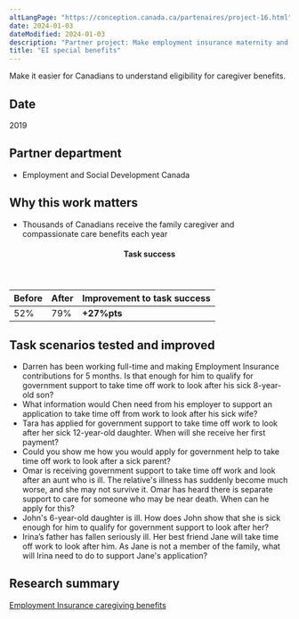 ```yaml
---
altLangPage: "https://conception.canada.ca/partenaires/project-16.html"
date: 2024-01-03
dateModified: 2024-01-03
description: "Partner project: Make employment insurance maternity and parental benefits easier to find and understand for Canadians planning to expand their family. Date: 2019"
title: "EI special benefits"
---
```

<p>Make it easier for Canadians to understand eligibility for caregiver benefits.</p>
<h2>Date</h2>
<p>2019</p>
<h2>Partner department</h2>
<ul>
  <li>Employment and Social Development Canada</li>
</ul>
<h2>Why this work matters</h2>
<ul>
  <li>Thousands of Canadians receive the family caregiver and compassionate care benefits each year</li>
</ul>
<div class="row mrgn-tp-lg mrgn-bttm-lg">
  <div class="col-md-8">
    <div class="panel panel-success">
      <header class="panel-heading">
        <h4 class="panel-title text-center">Task success</h4>
      </header>
      <table class="table">
        <thead>
          <tr style="">
            <th scope="col" class="col-md-3">Before</th>
            <th scope="col" class="col-md-3">After</th>
            <th scope="col" class="col-md-6">Improvement to task success</th>
          </tr>
        </thead>
        <tbody>
          <tr>
            <td class="table-smnum">52%</td>
            <td class="table-smnum">79%</td>
            <td class="table-smnum"><span class="text-success"><strong>+27%pts</strong></span></td>
          </tr>
        </tbody>
      </table>
    </div>
  </div>
</div>
<h2>Task scenarios tested and improved</h2>
<ul class="lst-spcd">
  <li>Darren has been working full-time and making Employment Insurance contributions for 5 months. Is that enough for him to qualify for government support to take time off work to look after his sick 8-year-old son?</li>
  <li>What information would Chen need from his employer to support an application to take time off from work to look after his sick wife?</li>
  <li>Tara has applied for government support to take time off work to look after her sick 12-year-old daughter. When will she receive her first payment?</li>
  <li>Could you show me how you would apply for government help to take time off work to look after a sick parent?</li>
  <li>Omar is receiving government support to take time off work and look after an aunt who is ill. The relative's illness has suddenly become much worse, and she may not survive it. Omar has heard there is separate support to care for someone who may be near death. When can he apply for this?</li>
  <li>John's 6-year-old daughter is ill. How does John show that she is sick enough for him to qualify for government support to look after her?</li>
  <li>Irina’s father has fallen seriously ill. Her best friend Jane will take time off work to look after him. As Jane is not a member of the family, what will Irina need to do to support Jane's application?</li>
</ul>
<h2>Research summary</h2>
<p><a href="https://blog.canada.ca/research-summaries/caregiving-research-summary.html">Employment Insurance caregiving benefits</a></p>
